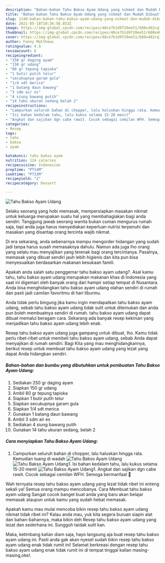 ```yaml
---
description: "Bahan-bahan Tahu Bakso Ayam Udang yang nikmat dan Mudah Dibuat"
title: "Bahan-bahan Tahu Bakso Ayam Udang yang nikmat dan Mudah Dibuat"
slug: 1140-bahan-bahan-tahu-bakso-ayam-udang-yang-nikmat-dan-mudah-dibuat
date: 2021-05-18T10:36:58.853Z
image: https://img-global.cpcdn.com/recipes/48ce7b1d9f20ee51/680x482cq70/tahu-bakso-ayam-udang-foto-resep-utama.jpg
thumbnail: https://img-global.cpcdn.com/recipes/48ce7b1d9f20ee51/680x482cq70/tahu-bakso-ayam-udang-foto-resep-utama.jpg
cover: https://img-global.cpcdn.com/recipes/48ce7b1d9f20ee51/680x482cq70/tahu-bakso-ayam-udang-foto-resep-utama.jpg
author: Fanny Matthews
ratingvalue: 4.9
reviewcount: 6
recipeingredient:
- "250 gr daging ayam"
- "150 gr udang"
- "80 gr tepung tapioka"
- "1 butir putih telur"
- "secukupnya garam gula"
- "1/4 sdt merica"
- "1 batang daun bawang"
- "3 sdm air es"
- "4 siung bawang putih"
- "14 tahu ukuran sedang belah 2"
recipeinstructions:
- "Campurkan seluruh bahan di chopper, lalu haluskan hingga rata. Kemudian tuang di wadah"
- "Isi bahan kedalam tahu, lalu kukus selama 15-20 menit"
- "Angkat dan sajikan dgn cabe rawit. Cocok sebagai cemilan WFH. Semoga bermanfaat 💚"
categories:
- Resep
tags:
- tahu
- bakso
- ayam

katakunci: tahu bakso ayam 
nutrition: 124 calories
recipecuisine: Indonesian
preptime: "PT14M"
cooktime: "PT33M"
recipeyield: "2"
recipecategory: Dessert

---
```



![Tahu Bakso Ayam Udang](https://img-global.cpcdn.com/recipes/48ce7b1d9f20ee51/680x482cq70/tahu-bakso-ayam-udang-foto-resep-utama.jpg)

Selaku seorang yang hobi memasak, mempersiapkan masakan nikmat untuk keluarga merupakan suatu hal yang membahagiakan bagi anda sendiri. Tanggung jawab seorang  wanita bukan cuman mengurus rumah saja, tapi anda juga harus menyediakan keperluan nutrisi terpenuhi dan masakan yang disantap orang tercinta wajib nikmat.

Di era  sekarang, anda sebenarnya mampu mengorder hidangan yang sudah jadi tanpa harus susah memasaknya dahulu. Namun ada juga lho orang yang selalu mau menyajikan yang terenak bagi orang tercintanya. Pasalnya, memasak yang dibuat sendiri jauh lebih higienis dan kita pun bisa menyesuaikan berdasarkan makanan kesukaan famili. 



Apakah anda salah satu penggemar tahu bakso ayam udang?. Asal kamu tahu, tahu bakso ayam udang merupakan makanan khas di Indonesia yang saat ini digemari oleh banyak orang dari hampir setiap tempat di Nusantara. Anda bisa menghidangkan tahu bakso ayam udang olahan sendiri di rumah dan pasti jadi camilan favoritmu di hari liburmu.

Anda tidak perlu bingung jika kamu ingin mendapatkan tahu bakso ayam udang, sebab tahu bakso ayam udang tidak sulit untuk ditemukan dan anda pun boleh membuatnya sendiri di rumah. tahu bakso ayam udang dapat dibuat memalui beragam cara. Sekarang ada banyak resep kekinian yang menjadikan tahu bakso ayam udang lebih enak.

Resep tahu bakso ayam udang juga gampang untuk dibuat, lho. Kamu tidak perlu ribet-ribet untuk membeli tahu bakso ayam udang, sebab Anda dapat menyajikan di rumah sendiri. Bagi Kita yang mau menghidangkannya, berikut resep untuk membuat tahu bakso ayam udang yang lezat yang dapat Anda hidangkan sendiri.

<!--inarticleads1-->

##### Bahan-bahan dan bumbu yang dibutuhkan untuk pembuatan Tahu Bakso Ayam Udang:

1. Sediakan 250 gr daging ayam
1. Siapkan 150 gr udang
1. Ambil 80 gr tepung tapioka
1. Siapkan 1 butir putih telur
1. Siapkan secukupnya garam gula
1. Siapkan 1/4 sdt merica
1. Gunakan 1 batang daun bawang
1. Ambil 3 sdm air es
1. Sediakan 4 siung bawang putih
1. Gunakan 14 tahu ukuran sedang, belah 2




<!--inarticleads2-->

##### Cara menyiapkan Tahu Bakso Ayam Udang:

1. Campurkan seluruh bahan di chopper, lalu haluskan hingga rata. Kemudian tuang di wadah
<img src="https://img-global.cpcdn.com/steps/171b934d2cc95f2a/160x128cq70/tahu-bakso-ayam-udang-langkah-memasak-1-foto.jpg" alt="Tahu Bakso Ayam Udang"><img src="https://img-global.cpcdn.com/steps/fc58b7c0bfd96b07/160x128cq70/tahu-bakso-ayam-udang-langkah-memasak-1-foto.jpg" alt="Tahu Bakso Ayam Udang">1. Isi bahan kedalam tahu, lalu kukus selama 15-20 menit
<img src="https://img-global.cpcdn.com/steps/607c1109dc127b29/160x128cq70/tahu-bakso-ayam-udang-langkah-memasak-2-foto.jpg" alt="Tahu Bakso Ayam Udang">1. Angkat dan sajikan dgn cabe rawit. Cocok sebagai cemilan WFH. Semoga bermanfaat 💚




Wah ternyata resep tahu bakso ayam udang yang lezat tidak ribet ini enteng sekali ya! Semua orang mampu mencobanya. Cara Membuat tahu bakso ayam udang Sangat cocok banget buat anda yang baru akan belajar memasak ataupun untuk kamu yang sudah hebat memasak.

Apakah kamu mau mulai mencoba bikin resep tahu bakso ayam udang nikmat tidak ribet ini? Kalau anda mau, yuk kita segera buruan siapin alat dan bahan-bahannya, maka bikin deh Resep tahu bakso ayam udang yang lezat dan sederhana ini. Sungguh taidak sulit kan. 

Maka, ketimbang kalian diam saja, hayo langsung aja buat resep tahu bakso ayam udang ini. Pasti anda gak akan nyesel sudah bikin resep tahu bakso ayam udang enak tidak rumit ini! Selamat berkreasi dengan resep tahu bakso ayam udang enak tidak rumit ini di tempat tinggal kalian masing-masing,oke!.

